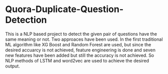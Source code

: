 # Quora-Duplicate-Question-Detection
This is a NLP based project to detect the given pair of questions have the same meaning or not.
Two approaces have been used. In the first traditional ML algorithm like XG Boost and Random Forest are used, but since the desired accuarcy is not achieved, feature engineering is done and seven new features have been added but still the accuracy is not achieved.
So NLP methods of LSTM and word2vec are used to achieve the desired output.

